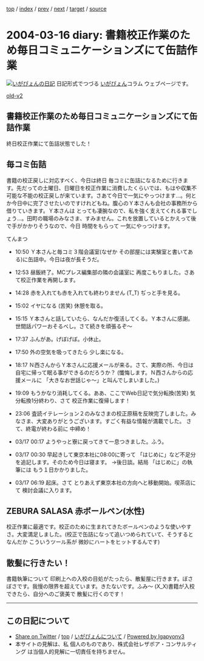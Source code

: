 [top](../index.html) 
 / [index](index.html) 
 / [prev](ig040315.html) 
 / [next](ig040317.html) 
 / [target](http://www.igapyon.jp/igapyon/diary/2004/ig040316.html) 
 / [source](https://github.com/igapyon/diary/blob/master/2004/ig040316.src.md) 

2004-03-16 diary: 書籍校正作業のため毎日コミュニケーションズにて缶詰作業
=====================================================================================================
[![いがぴょんの日記](http://www.igapyon.jp/igapyon/diary/images/iga200306s.jpg "いがぴょん")](http://www.igapyon.jp/igapyon/diary/memo/memoigapyon.html) 日記形式でつづる [いがぴょん](http://www.igapyon.jp/igapyon/diary/memo/memoigapyon.html)コラム ウェブページです。

[old-v2](ig040316-orig.html)

## 書籍校正作業のため毎日コミュニケーションズにて缶詰作業

終日校正作業にて缶詰状態でした！


## 毎コミ缶詰

書籍の校正戻しに対応すべく、今日は終日 毎コミに缶詰になるために行きます。先だっての土曜日、日曜日を校正作業に消費したくらいでは、もはや収集不可能な不能の校正戻しが来ています。さあて今日で一気にやっつけます…。何とか今日中に完了させたいのですけれどもね。腹心のＹ本さんも会社の事務所から借りていきます。Ｙ本さんは とっても凄腕なので、私を強く支えてくれる事でしょう…。田町の職場のみなさま、すみません。これを放置しているとかえって後で手がかかりそうなので、今日 時間をもらって 一気にやっつけます。 

てんまつ

* 10:50 Ｙ本さんと毎コミ３階会議室(なぜか その部屋には実験室と書いてある)に缶詰中。今日は夜が長そうだ。
  
* 12:53 昼飯終了。MCプレス編集部の隣の会議室に 再度こもりました。さあて校正作業を再開します。
  
* 14:28 赤を入れても赤を入れても終わりません (T_T) ぢっと手を見る。
  
* 15:02 イヤになる (苦笑) 休憩を取る。
  
* 15:15 Ｙ本さんと話していたら、なんだか復活してくる。Ｙ本さんに感謝。世間話パワーおそるべし。さて続きを頑張るぞ～
  
* 17:37 ふんがあ。げぼげぼ。小休止。
  
* 17:50 外の空気を吸ってきたら 少し楽になる。
  
* 18:17 Ｎ西さんからＹ本さんに応援メールが来る。さて、実際の所、今日は自宅に帰って眠る事ができるのだろうか？
  (懺悔します。Ｎ西さんからの応援メールに 「大きなお世話じゃ～」と叫んでしまいました。)
  
* 19:09 もうかなり消耗してくる。ああ、ここでWeb日記で気分転換(苦笑)
  気分転換1分終わり、さて 校正作業に復帰します！
  
* 23:06 査読イテレーション２のみなさまの校正原稿を反映完了しました。みなさま、大変ありがとうございます。すごく有益な情報が満載でした。
  さて、終電が終わる前に 中締め！
  
* 03/17 00:17 ようやっと寮に戻ってきて一息つきました。ふう。
  
* 03/17 00:30 早起きして東京本社に08:00に寄って 「はじめに」など不足分を追記します。そのため今日は寝ます。
  →後日談。結局 「はじめに」の執筆には もう１日かかりました。
  
* 03/17 06:19 起床。さて とりあえず東京本社の方向へと移動開始。喫茶店にて
  検討会議に入ります。

## ZEBURA SALASA 赤ボールペン(水性)

校正作業に最適です。校正のために生まれてきたボールペンのような使いやすさ。大変満足しました。(校正で缶詰になって追いつめられていて、そうするとなんだか こういうツール系が 微妙にハートをヒットするんです)

## 散髪に行きたい！

書籍執筆について 印刷上への入校の目処がたったら、散髪屋に行きます。ぼさぼさです。我慢の限界を超えています。きたないです。ふみ～ (X_X)書籍が入校できたら、自分へのご褒美で 散髪に行くのです！


----------------------------------------------------------------------------------------------------

## この日記について

* [Share on Twitter](https://twitter.com/intent/tweet?hashtags=igapyon%2Cdiary%2C%E3%81%84%E3%81%8C%E3%81%B4%E3%82%87%E3%82%93&text=%E6%9B%B8%E7%B1%8D%E6%A0%A1%E6%AD%A3%E4%BD%9C%E6%A5%AD%E3%81%AE%E3%81%9F%E3%82%81%E6%AF%8E%E6%97%A5%E3%82%B3%E3%83%9F%E3%83%A5%E3%83%8B%E3%82%B1%E3%83%BC%E3%82%B7%E3%83%A7%E3%83%B3%E3%82%BA%E3%81%AB%E3%81%A6%E7%BC%B6%E8%A9%B0%E4%BD%9C%E6%A5%AD&url=http%3A%2F%2Fwww.igapyon.jp%2Figapyon%2Fdiary%2F2004%2Fig040316.html) / [top](../index.html) / [いがぴょんについて](http://www.igapyon.jp/igapyon/diary/memo/memoigapyon.html) / [Powered by Igapyonv3](https://github.com/igapyon/igapyonv3)
* 本サイトの見解は、私 個人のものであり、株式会社レザボア・コンサルティング は当個人的見解に一切責任を持ちません。 
